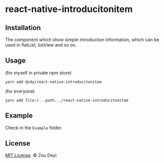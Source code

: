# react-native-introducitonitem

## Installation
The component which show simple introduction information, which can be used in flatList, listView and so on.

## Usage
 (for myself in private npm store)
```
yarn add @zdy/react-native-introducitonitem
```
(for everyone)
```
yarn add file:/...path.../react-native-introducitonitem
```

## Example
Check in the `Example` folder.

## License

[MIT License](http://opensource.org/licenses/mit-license.html). © Zou Deyi
